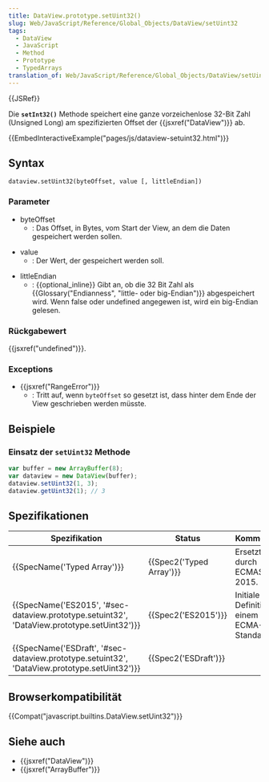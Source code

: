 ```yaml
---
title: DataView.prototype.setUint32()
slug: Web/JavaScript/Reference/Global_Objects/DataView/setUint32
tags:
  - DataView
  - JavaScript
  - Method
  - Prototype
  - TypedArrays
translation_of: Web/JavaScript/Reference/Global_Objects/DataView/setUint32
---
```

{{JSRef}}

Die **`setInt32()`** Methode speichert eine ganze vorzeichenlose 32-Bit Zahl (Unsigned Long) am spezifizierten Offset der {{jsxref("DataView")}} ab.

{{EmbedInteractiveExample("pages/js/dataview-setuint32.html")}}

## Syntax

    dataview.setUint32(byteOffset, value [, littleEndian])

### Parameter

- byteOffset
  - : Das Offset, in Bytes, vom Start der View, an dem die Daten gespeichert werden sollen.

<!---->

- value
  - : Der Wert, der gespeichert werden soll.

<!---->

- littleEndian
  - : {{optional_inline}} Gibt an, ob die 32 Bit Zahl als {{Glossary("Endianness", "little- oder big-Endian")}} abgespeichert wird. Wenn false oder undefined angegewen ist, wird ein big-Endian gelesen.

### Rückgabewert

{{jsxref("undefined")}}.

### Exceptions

- {{jsxref("RangeError")}}
  - : Tritt auf, wenn `byteOffset` so gesetzt ist, dass hinter dem Ende der View geschrieben werden müsste.

## Beispiele

### Einsatz der `setUint32` Methode

```js
var buffer = new ArrayBuffer(8);
var dataview = new DataView(buffer);
dataview.setUint32(1, 3);
dataview.getUint32(1); // 3
```

## Spezifikationen

| Spezifikation                                                                                                                | Status                           | Kommentar                                   |
| ---------------------------------------------------------------------------------------------------------------------------- | -------------------------------- | ------------------------------------------- |
| {{SpecName('Typed Array')}}                                                                                         | {{Spec2('Typed Array')}} | Ersetzt durch ECMAScript 2015.              |
| {{SpecName('ES2015', '#sec-dataview.prototype.setuint32', 'DataView.prototype.setUint32')}}     | {{Spec2('ES2015')}}         | Initiale Definition in einem ECMA-Standard. |
| {{SpecName('ESDraft', '#sec-dataview.prototype.setuint32', 'DataView.prototype.setUint32')}} | {{Spec2('ESDraft')}}     |                                             |

## Browserkompatibilität

{{Compat("javascript.builtins.DataView.setUint32")}}

## Siehe auch

- {{jsxref("DataView")}}
- {{jsxref("ArrayBuffer")}}
